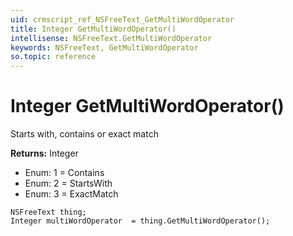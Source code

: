 ```yaml
---
uid: crmscript_ref_NSFreeText_GetMultiWordOperator
title: Integer GetMultiWordOperator()
intellisense: NSFreeText.GetMultiWordOperator
keywords: NSFreeText, GetMultiWordOperator
so.topic: reference
---
```


# Integer GetMultiWordOperator()

Starts with, contains or exact match

**Returns:** Integer

* Enum: 1 = Contains
* Enum: 2 = StartsWith
* Enum: 3 = ExactMatch

```crmscript
NSFreeText thing;
Integer multiWordOperator  = thing.GetMultiWordOperator();
```

